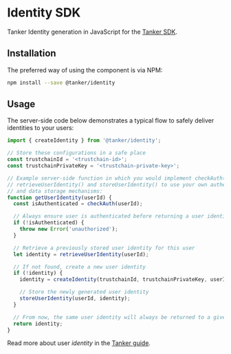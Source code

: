 # Identity SDK

Tanker Identity generation in JavaScript for the [Tanker SDK](https://tanker.io/docs/latest).

## Installation

The preferred way of using the component is via NPM:

```bash
npm install --save @tanker/identity
```

## Usage

The server-side code below demonstrates a typical flow to safely deliver identities to your users:

```javascript
import { createIdentity } from '@tanker/identity';

// Store these configurations in a safe place
const trustchainId = '<trustchain-id>';
const trustchainPrivateKey = '<trustchain-private-key>';

// Example server-side function in which you would implement checkAuth(),
// retrieveUserIdentity() and storeUserIdentity() to use your own authentication
// and data storage mechanisms:
function getUserIdentity(userId) {
  const isAuthenticated = checkAuth(userId);

  // Always ensure user is authenticated before returning a user identity
  if (!isAuthenticated) {
    throw new Error('unauthorized');
  }

  // Retrieve a previously stored user identity for this user
  let identity = retrieveUserIdentity(userId);

  // If not found, create a new user identity
  if (!identity) {
    identity = createIdentity(trustchainId, trustchainPrivateKey, userId);

    // Store the newly generated user identity
    storeUserIdentity(userId, identity);
  }

  // From now, the same user identity will always be returned to a given user
  return identity;
}
```

Read more about user *identity* in the [Tanker guide](https://tanker.io/docs/latest/guide/server/).
